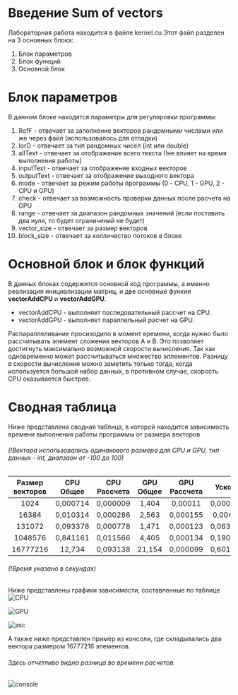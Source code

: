 # Введение Sum of vectors

Лабораторная работа находится в файле kernel.cu
Этот файл разделен на 3 основных блока:
1. Блок параметров
2. Блок функций
3. Основной блок

# Блок параметров

В данном блоке находятся параметры для регулировки программы:
1. RofF - отвечает за заполнение векторов рандомными числами или же через файл (использовалось для отладки)
2. IorD - отвечает за тип рандомных чисел (int или double)
3. allText - отвечает за отображение всего текста (!не влияет на время выполнения работы)
4. inputText - отвечает за отображение входных векторов
5. outputText - отвечает за отображение выходного вектора
6. mode - отвечает за режим работы программы (0 - CPU, 1 - GPU, 2 - CPU и GPU)
7. check - отвечает за возможность проверки данных после расчета на GPU
8. range - отвечает за диапазон рандомных значений (если поставить два нуля, то будет ограничений не будет)
9. vector_size - отвечает за размер векторов
10. block_size - отвечает за колличество потоков в блоке

# Основной блок и блок функций

В данных блоках содержится основной код программы, а именно реализация инициализации матриц, и две основные функии **vectorAddCPU** и **vectorAddGPU**.
- vectorAddCPU - выполняет последовательный рассчет на CPU.
- vectorAddGPU - выполняет параллельный расчет на GPU.

Распараллеливание просиходило в момент времени, когда нужно было рассчитывать элемент сложения векторов А и В. Это позволяет достигнуть максимально возможной скорости вычисления. Так как одновременно может рассчитываться множество эллементов. Разницу в скорости вычисления можно заметить только тогда, когда используется большой набор данных, в противном случае, скорость CPU оказывается быстрее.

# Сводная таблица

Ниже представлена сводная таблица, в которой находится зависимость времени выполнения работы программы от размера векторов
###### (!Вектора использовались одинакового размера для CPU и GPU, тип данных - int, диапзаон от -100 до 100)
| Размер векторов | CPU Общее | CPU Рассчета | GPU Общее | GPU Рассчета |  Ускорение  |
|:---------------:|:---------:|:------------:|:---------:|:------------:|:-----------:|
|       1024      |  0,000714 |   0,000009   |   1,404   |    0,00011   | 0,000508547 |
|      16384      |  0,010314 |   0,000286   |   2,563   |   0,000155   |  0,00402419 |
|      131072     |  0,093378 |   0,000778   |   1,471   |   0,000123   | 0,063479266 |
|     1048576     |  0,841161 |   0,011566   |   4,405   |   0,000134   | 0,190955959 |
|     16777216    |   12,734  |   0,093138   |   21,154  |   0,000099   | 0,601966531 |
###### (!Время указано в секундах)

Ниже представлены графики зависимости, составленные по таблице
![CPU](https://user-images.githubusercontent.com/31400073/196506449-b63855ec-391c-4673-9da5-32707f545c92.png)

![GPU](https://user-images.githubusercontent.com/31400073/196506505-e10fb589-59b8-45b3-a8d8-05c53131dd13.png)

![asc](https://user-images.githubusercontent.com/31400073/196506525-9374a411-3452-48c6-8803-cbd3d778090b.png)

А также ниже представлен пример из консоли, где складывались два вектора размером 16777216 элементов. 
###### Здесь отчетливо видна разница во времени расчетов.

![console](https://user-images.githubusercontent.com/31400073/196506547-42ca1023-904a-4f70-98f4-b85df65fdcff.jpg)

